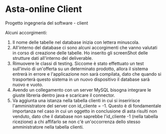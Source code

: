 # Asta-online Client
Progetto ingegneria del software - client

Alcuni accorgimenti:
1) Il nome delle tabelle nel database inizia con lettera minuscola.
2) All'interno del database ci sono alcuni accorgimenti che vanno valutati in corso di creazione delle tabelle. Ho inserito gli screenShot delle strutture dati all'interno del deliverable.
3) Rimuovere le classi di testing. Siccome è stato effettuato un test sull'invio di un'offerta su un determinato prodotto, allora il sistema entrerà in errore e l'applicazione non sarà compilata, dato che quando si trasporterà questo sistema in un nuovo dispositivo il database sarà nuovo e vuoto.
4) Avendo un collegamento con un server MySQL bisogna integrare le giuste libreria dentro java e scaricare il connector.
5) Va aggiunta una istanza nella tabella clienti in cui si inseririsce l'amministratore del server con id_cliente = -1. Questo è di fondamentale importanza nel caso in cui un oggetto in conclusione di asta risulti non venduto, dato che il database non saprebbe l'id_cliente -1 (nella tabella ricezione) a chi affifarlo se non c'è un'occorrenza dello stesso amministratore nella tabella clienti.
